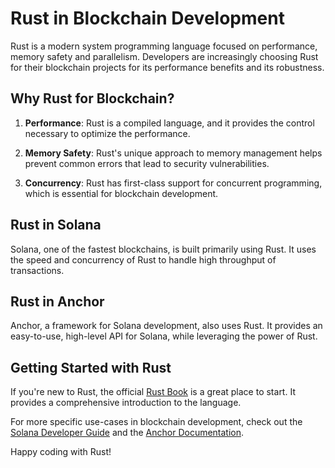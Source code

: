 # Rust in Blockchain Development

Rust is a modern system programming language focused on performance, memory safety and parallelism. Developers are increasingly choosing Rust for their blockchain projects for its performance benefits and its robustness.

## Why Rust for Blockchain?

1. **Performance**: Rust is a compiled language, and it provides the control necessary to optimize the performance.

2. **Memory Safety**: Rust's unique approach to memory management helps prevent common errors that lead to security vulnerabilities.

3. **Concurrency**: Rust has first-class support for concurrent programming, which is essential for blockchain development.

## Rust in Solana

Solana, one of the fastest blockchains, is built primarily using Rust. It uses the speed and concurrency of Rust to handle high throughput of transactions.

## Rust in Anchor

Anchor, a framework for Solana development, also uses Rust. It provides an easy-to-use, high-level API for Solana, while leveraging the power of Rust.

## Getting Started with Rust

If you're new to Rust, the official [Rust Book](https://doc.rust-lang.org/book/) is a great place to start. It provides a comprehensive introduction to the language.

For more specific use-cases in blockchain development, check out the [Solana Developer Guide](https://docs.solana.com/developing/programming-model/overview) and the [Anchor Documentation](https://project-serum.github.io/anchor/).

Happy coding with Rust!